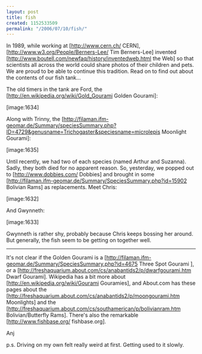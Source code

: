 ```yaml
---
layout: post
title: fish
created: 1152533509
permalink: "/2006/07/10/fish/"
---
```

In 1989, while working at [http://www.cern.ch/ CERN], [http://www.w3.org/People/Berners-Lee/ Tim Berners-Lee] invented [http://www.boutell.com/newfaq/history/inventedweb.html the Web] so that scientists all across the world could share photos of their children and pets.  We are proud to be able to continue this tradition.  Read on to find out about the contents of our fish tank...
<!--break-->
The old timers in the tank are Ford, the [http://en.wikipedia.org/wiki/Gold_Gourami Golden Gourami]:

[image:1634]

Along with Trinny, the [http://filaman.ifm-geomar.de/Summary/speciesSummary.php?ID=4729&genusname=Trichogaster&speciesname=microlepis Moonlight Gourami]:

[image:1635]

Until recently, we had two of each species (named Arthur and Suzanna).  Sadly, they both died for no apparent reason.  So, yesterday, we popped out to [http://www.dobbies.com/ Dobbies] and brought in some [http://filaman.ifm-geomar.de/Summary/SpeciesSummary.php?id=15902 Bolivian Rams] as replacements.  Meet Chris:

[image:1632]

And Gwynneth:

[image:1633]

Gwynneth is rather shy, probably because Chris keeps bossing her around.  But generally, the fish seem to be getting on together well. 

----

It's not clear if the Golden Gourami is a [http://filaman.ifm-geomar.de/Summary/SpeciesSummary.php?id=4675 Three Spot Gourami ], or a [http://freshaquarium.about.com/cs/anabantids2/p/dwarfgourami.htm Dwarf Gourami].  Wikipedia has a bit more about [http://en.wikipedia.org/wiki/Gourami Gouramies], and About.com has these pages about the [http://freshaquarium.about.com/cs/anabantids2/p/moongourami.htm Moonlights] and the [http://freshaquarium.about.com/cs/southamerican/p/bolivianram.htm Bolivian/Butterfly Rams].  There's also the remarkable [http://www.fishbase.org/ fishbase.org].

Anj

p.s. Driving on my own felt really weird at first.  Getting used to it slowly.


